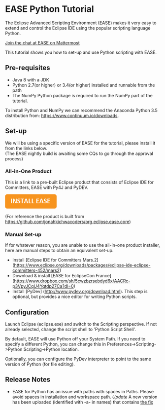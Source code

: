 EASE Python Tutorial  
=====================
The Eclipse Advanced Scripting Environment (EASE) makes it very easy to extend and control the Eclipse IDE using the popular scripting language Python.

[Join the chat at EASE on Mattermost](https://mattermost-test.eclipse.org/eclipse/channels/ease)

This tutorial shows you how to set-up and use Python scripting with EASE.

Pre-requisites
---------------
* Java 8 with a JDK
* Python 2.7(or higher) or 3.4(or higher) installed and runnable from the path
* The NumPy Python package is required to run the NumPy part of the tutorial.

To install Python and NumPy we can recommend the Anaconda Python 3.5 distribution from:
https://www.continuum.io/downloads.

Set-up
---------------
We will be using a specific version of EASE for the tutorial, please install it from the links below.  
(The EASE nightly build is awaiting some CQs to go through the approval process)

### All-in-One Product

This is a link to a pre-built Eclipse product that consists of Eclipse IDE for Committers, EASE with Py4J and PyDEV. 

[![Install EASE](extras/installease.png)](https://www.dropbox.com/sh/5cwzbzrsebdyd6x/AACRc-p3VpyJCqU4Yqtdp27Ca?dl=0)

(For reference the product is built from https://github.com/jonahkichwacoders/org.eclipse.ease.core)

### Manual Set-up 
If for whatever reason, you are unable to use the all-in-one product installer, here are manual steps to obtain an equivalent set-up. 

* Install [Eclipse IDE for Committers Mars.2] (https://www.eclipse.org/downloads/packages/eclipse-ide-eclipse-committers-452/mars2)
* Download & install [EASE for EclipseCon France] (https://www.dropbox.com/sh/5cwzbzrsebdyd6x/AACRc-p3VpyJCqU4Yqtdp27Ca?dl=0)
* Install [PyDev] (http://www.pydev.org/download.html). This step is optional, but provides a nice editor for writing Python scripts. 

Configuration
---------------
Launch Eclipse (eclipse.exe) and switch to the Scripting perspective. If not already selected, change the script shell to 'Python Script Shell'.

By default, EASE will use Python off your System Path. If you need to specify a different Python, you can change this in Preferences->Scripting->Python Scripting->Python location.

Optionally, you can configure the PyDev interpreter to point to the same version of Python (for file editing).

Release Notes
-------------

 * EASE for Python has an issue with paths with spaces in Paths. Please avoid spaces in installation and workspace path. *Update* A new version has been uploaded (identified with -a- in names) that contains [the fix](https://github.com/jonahkichwacoders/org.eclipse.ease.core/commit/b66da86f377af8a134bc307b9b092337d98bbc38)

